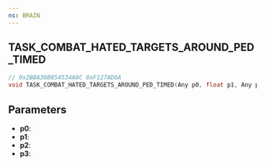 ```yaml
---
ns: BRAIN
---
```

## TASK_COMBAT_HATED_TARGETS_AROUND_PED_TIMED

```c
// 0x2BBA30B854534A0C 0xF127AD6A
void TASK_COMBAT_HATED_TARGETS_AROUND_PED_TIMED(Any p0, float p1, Any p2, Any p3);
```


## Parameters
* **p0**: 
* **p1**: 
* **p2**: 
* **p3**: 

